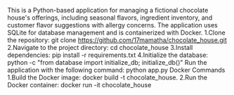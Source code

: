 This is a Python-based application for managing a fictional chocolate house's offerings, including seasonal flavors, ingredient inventory, and customer flavor suggestions with allergy concerns. The application uses SQLite for database management and is containerized with Docker.
1.Clone the repository:
git clone https://github.com/17mamatha/chocolate_house.git
2.Navigate to the project directory:
cd chocolate_house
3.Install dependencies:
pip install -r requirements.txt
4.Initialize the database: 
python -c "from database import initialize_db; initialize_db()"
Run the application with the following command:
python app.py
Docker Commands
1.Build the Docker image:
docker build -t chocolate_house.
2.Run the Docker container:
docker run -it chocolate_house
